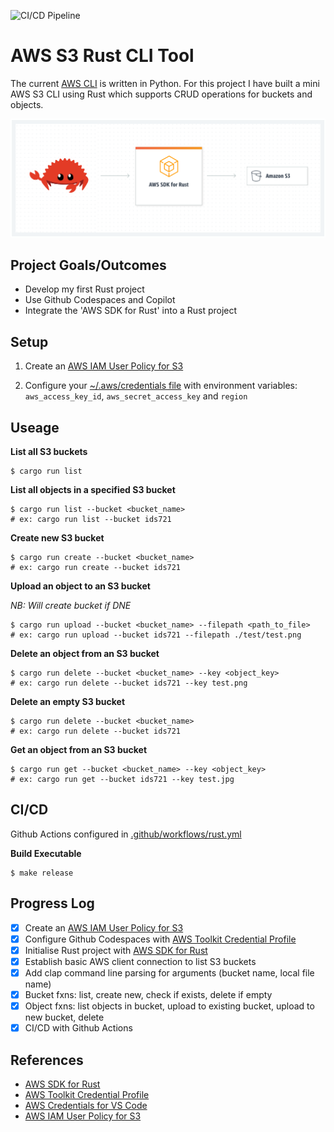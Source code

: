 ![CI/CD Pipeline](https://github.com/athletedecoded/rust-s3-cli/actions/workflows/deploy.yml/badge.svg)

# AWS S3 Rust CLI Tool

The current [AWS CLI](https://github.com/aws/aws-cli/tree/v2) is written in Python. For this project I have built a mini AWS S3 CLI using Rust which supports CRUD operations for buckets and objects.

![image](./assets/s3-cli.png)

## Project Goals/Outcomes

* Develop my first Rust project
* Use Github Codespaces and Copilot
* Integrate the 'AWS SDK for Rust' into a Rust project

## Setup

1. Create an [AWS IAM User Policy for S3](https://docs.aws.amazon.com/AmazonS3/latest/userguide/security-iam-awsmanpol.html)

2. Configure your [~/.aws/credentials file](https://docs.aws.amazon.com/cli/latest/userguide/cli-configure-files.html#cli-configure-files-where) with environment variables: `aws_access_key_id`, `aws_secret_access_key` and `region`

## Useage

**List all S3 buckets**
```
$ cargo run list
```

**List all objects in a specified S3 bucket**
```
$ cargo run list --bucket <bucket_name>
# ex: cargo run list --bucket ids721
```

**Create new S3 bucket**
```
$ cargo run create --bucket <bucket_name>
# ex: cargo run create --bucket ids721
```

**Upload an object to an S3 bucket**

*NB: Will create bucket if DNE*
```
$ cargo run upload --bucket <bucket_name> --filepath <path_to_file>
# ex: cargo run upload --bucket ids721 --filepath ./test/test.png
```

**Delete an object from an S3 bucket**
```
$ cargo run delete --bucket <bucket_name> --key <object_key>
# ex: cargo run delete --bucket ids721 --key test.png
```

**Delete an empty S3 bucket**
```
$ cargo run delete --bucket <bucket_name>
# ex: cargo run delete --bucket ids721
```

**Get an object from an S3 bucket**
```
$ cargo run get --bucket <bucket_name> --key <object_key>
# ex: cargo run get --bucket ids721 --key test.jpg
```

## CI/CD

Github Actions configured in [.github/workflows/rust.yml](.github/workflows/rust.yml)

**Build Executable**
```
$ make release
```


## Progress Log

- [x] Create an [AWS IAM User Policy for S3](https://docs.aws.amazon.com/AmazonS3/latest/userguide/security-iam-awsmanpol.html)
- [x] Configure Github Codespaces with [AWS Toolkit Credential Profile](https://docs.aws.amazon.com/toolkit-for-vscode/latest/userguide/setup-credentials.html)
- [x] Initialise Rust project with [AWS SDK for Rust](https://github.com/awslabs/aws-sdk-rust)
- [x] Establish basic AWS client connection to list S3 buckets
- [x] Add clap command line parsing for arguments (bucket name, local file name)
- [x] Bucket fxns: list, create new, check if exists, delete if empty
- [x] Object fxns: list objects in bucket, upload to existing bucket, upload to new bucket, delete
- [x] CI/CD with Github Actions

## References

* [AWS SDK for Rust](https://github.com/awslabs/aws-sdk-rust)
* [AWS Toolkit Credential Profile](https://docs.aws.amazon.com/cli/latest/userguide/cli-configure-files.html#cli-configure-files-where)
* [AWS Credentials for VS Code](https://docs.aws.amazon.com/toolkit-for-vscode/latest/userguide/setup-credentials.html)
* [AWS IAM User Policy for S3](https://docs.aws.amazon.com/AmazonS3/latest/userguide/security-iam-awsmanpol.html)
